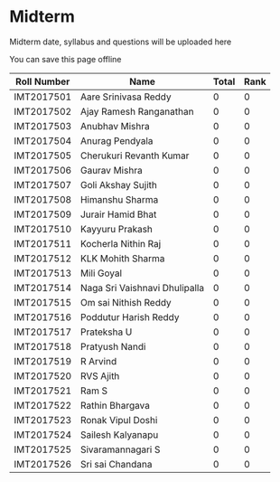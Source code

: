 # Midterm

Midterm date, syllabus and questions will be uploaded here

<div class="article_sol" id="soldiv"><p class="offliner-button">You can save this page offline</p></div>

| Roll Number        | Name                          | Total  | Rank |
| -------------------|-------------------------------|--------|------|
| IMT2017501         | Aare Srinivasa Reddy          | 0      |   0  |
| IMT2017502         | Ajay Ramesh Ranganathan       | 0      |   0  |
| IMT2017503         | Anubhav Mishra                | 0      |   0  |
| IMT2017504         | Anurag Pendyala               | 0      |   0  |
| IMT2017505         | Cherukuri Revanth Kumar       | 0      |   0  |
| IMT2017506         | Gaurav Mishra                 | 0      |   0  |
| IMT2017507         | Goli Akshay Sujith            | 0      |   0  |
| IMT2017508         | Himanshu Sharma               | 0      |   0  |
| IMT2017509         | Jurair Hamid Bhat             | 0      |   0  |
| IMT2017510         | Kayyuru Prakash               | 0      |   0  |
| IMT2017511         | Kocherla Nithin Raj           | 0      |   0  |
| IMT2017512         | KLK Mohith Sharma             | 0      |   0  |
| IMT2017513         | Mili Goyal                    | 0      |   0  |
| IMT2017514         | Naga Sri Vaishnavi Dhulipalla | 0      |   0  |
| IMT2017515         | Om sai Nithish Reddy          | 0      |   0  |
| IMT2017516         | Poddutur Harish Reddy        | 0      |   0  |
| IMT2017517         | Prateksha U                   | 0      |   0  |
| IMT2017518         | Pratyush Nandi                | 0      |   0  |
| IMT2017519         | R Arvind                      | 0      |   0  |
| IMT2017520         | RVS Ajith                     | 0      |   0  |
| IMT2017521         | Ram S                         | 0      |   0  |
| IMT2017522         | Rathin Bhargava               | 0      |   0  |
| IMT2017523         | Ronak Vipul Doshi             | 0      |   0  |
| IMT2017524         | Sailesh Kalyanapu             | 0      |   0  |
| IMT2017525         | Sivaramannagari S             | 0      |   0  |
| IMT2017526         | Sri sai Chandana              | 0      |   0  |
